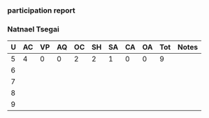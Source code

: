 ### participation report
### Natnael Tsegai

 | U | AC | VP | AQ | OC | SH | SA | CA | OA | Tot | Notes |
 |:--|:---|:---|:---|:---|:---|:---|:---|:---|:----|:------|
 | 5 | 4  | 0  | 0  | 2  | 2  |  1 | 0  |  0 |  9  |       |
 | 6 |
 | 7 |
 | 8 |
 | 9 |